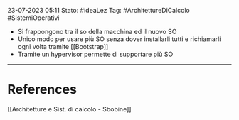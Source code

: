 23-07-2023 05:11
Stato: #ideaLez 
Tag: #ArchitettureDiCalcolo #SistemiOperativi

- Si frappongono tra il so della macchina ed il nuovo SO
- Unico modo per usare più SO senza dover installarli tutti e richiamarli ogni volta tramite [[Bootstrap]]
- Tramite un hypervisor permette di supportare più SO



---
# References 
[[Architetture e Sist. di calcolo - Sbobine]]
